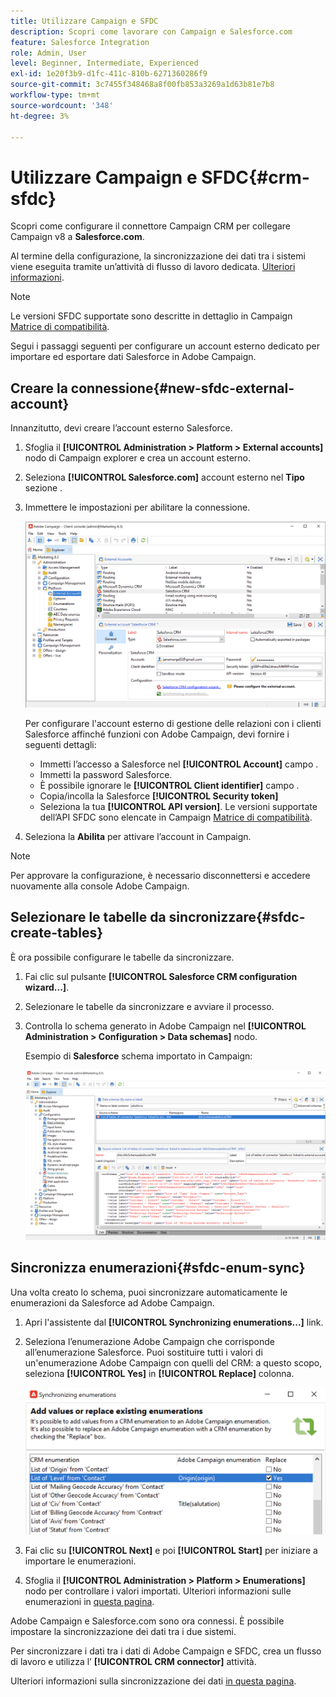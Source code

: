 ```yaml
---
title: Utilizzare Campaign e SFDC
description: Scopri come lavorare con Campaign e Salesforce.com
feature: Salesforce Integration
role: Admin, User
level: Beginner, Intermediate, Experienced
exl-id: 1e20f3b9-d1fc-411c-810b-6271360286f9
source-git-commit: 3c7455f348468a8f00fb853a3269a1d63b81e7b8
workflow-type: tm+mt
source-wordcount: '348'
ht-degree: 3%

---
```


# Utilizzare Campaign e SFDC{#crm-sfdc}

Scopri come configurare il connettore Campaign CRM per collegare Campaign v8 a **Salesforce.com**.

Al termine della configurazione, la sincronizzazione dei dati tra i sistemi viene eseguita tramite un’attività di flusso di lavoro dedicata. [Ulteriori informazioni](crm-data-sync.md).

>[!NOTE]
>
>Le versioni SFDC supportate sono descritte in dettaglio in Campaign [Matrice di compatibilità](../start/compatibility-matrix.md).

Segui i passaggi seguenti per configurare un account esterno dedicato per importare ed esportare dati Salesforce in Adobe Campaign.

## Creare la connessione{#new-sfdc-external-account}

Innanzitutto, devi creare l’account esterno Salesforce.

1. Sfoglia il **[!UICONTROL Administration > Platform > External accounts]** nodo di Campaign explorer e crea un account esterno.
1. Seleziona **[!UICONTROL Salesforce.com]** account esterno nel **Tipo** sezione .
1. Immettere le impostazioni per abilitare la connessione.

   ![](assets/sfdc-external-account.png)

   Per configurare l&#39;account esterno di gestione delle relazioni con i clienti Salesforce affinché funzioni con Adobe Campaign, devi fornire i seguenti dettagli:

   * Immetti l’accesso a Salesforce nel **[!UICONTROL Account]** campo .
   * Immetti la password Salesforce.
   * È possibile ignorare le **[!UICONTROL Client identifier]** campo .
   * Copia/incolla la Salesforce **[!UICONTROL Security token]**
   * Seleziona la tua **[!UICONTROL API version]**. Le versioni supportate dell’API SFDC sono elencate in Campaign [Matrice di compatibilità](../start/compatibility-matrix.md).

1. Seleziona la **Abilita** per attivare l’account in Campaign.

>[!NOTE]
>
>Per approvare la configurazione, è necessario disconnettersi e accedere nuovamente alla console Adobe Campaign.

## Selezionare le tabelle da sincronizzare{#sfdc-create-tables}

È ora possibile configurare le tabelle da sincronizzare.

1. Fai clic sul pulsante **[!UICONTROL Salesforce CRM configuration wizard...]**.
1. Selezionare le tabelle da sincronizzare e avviare il processo.
1. Controlla lo schema generato in Adobe Campaign nel **[!UICONTROL Administration > Configuration > Data schemas]** nodo.

   Esempio di **Salesforce** schema importato in Campaign:

   ![](assets/sfdc-schemas.png)

## Sincronizza enumerazioni{#sfdc-enum-sync}

Una volta creato lo schema, puoi sincronizzare automaticamente le enumerazioni da Salesforce ad Adobe Campaign.

1. Apri l&#39;assistente dal  **[!UICONTROL Synchronizing enumerations...]** link.
1. Seleziona l’enumerazione Adobe Campaign che corrisponde all’enumerazione Salesforce.
Puoi sostituire tutti i valori di un&#39;enumerazione Adobe Campaign con quelli del CRM: a questo scopo, seleziona **[!UICONTROL Yes]** in **[!UICONTROL Replace]** colonna.

   ![](assets/sfdc-enum.png)

1. Fai clic su **[!UICONTROL Next]** e poi **[!UICONTROL Start]** per iniziare a importare le enumerazioni.

1. Sfoglia il **[!UICONTROL Administration > Platform > Enumerations]** nodo per controllare i valori importati. Ulteriori informazioni sulle enumerazioni in [questa pagina](../config/ui-settings.md#enumerations).

Adobe Campaign e Salesforce.com sono ora connessi. È possibile impostare la sincronizzazione dei dati tra i due sistemi.

Per sincronizzare i dati tra i dati di Adobe Campaign e SFDC, crea un flusso di lavoro e utilizza l’ **[!UICONTROL CRM connector]** attività.

Ulteriori informazioni sulla sincronizzazione dei dati [in questa pagina](crm-data-sync.md).
